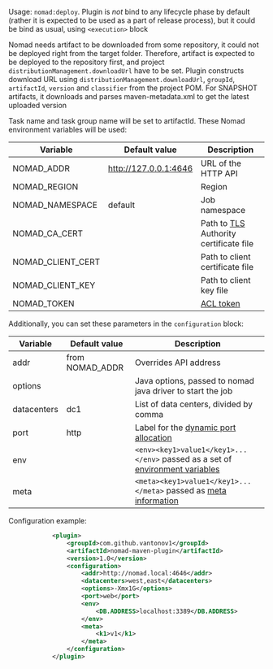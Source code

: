Usage: `nomad:deploy`. Plugin is *not* bind to any lifecycle phase by default (rather it is expected to be used as a part of release process), but it could be bind as usual, using `<execution>` block 

Nomad needs artifact to be downloaded from some repository, it could not be deployed right from the target folder. 
Therefore, artifact is expected to be deployed to the repository first, and project `distributionManagement.downloadUrl` have to be set.
Plugin constructs download URL using `distributionManagement.downloadUrl`, `groupId`, `artifactId`, `version` and `classifier` from the project POM. 
For SNAPSHOT artifacts, it downloads and parses maven-metadata.xml to get the latest uploaded version 

Task name and task group name will be set to artifactId. These Nomad environment variables will be used:

Variable         | Default value         | Description
-----------------|-----------------------|-----------------------------------------------
NOMAD_ADDR       | http://127.0.0.1:4646 | URL of the HTTP API
NOMAD_REGION     |                       | Region  
NOMAD_NAMESPACE  | default               | Job namespace
NOMAD_CA_CERT    |                       | Path to [TLS](https://www.nomadproject.io/guides/security/securing-nomad.html)  Authority certificate file  
NOMAD_CLIENT_CERT|                       | Path to client certificate file
NOMAD_CLIENT_KEY |                       | Path to client key file
NOMAD_TOKEN      |                       | [ACL token](https://www.nomadproject.io/guides/security/acl.html)
  
Additionally, you can set these parameters in the `configuration` block:

Variable         | Default value         | Description
-----------------|-----------------------|-----------------------------------------------
addr             | from NOMAD_ADDR       | Overrides API address
options          |                       | Java options, passed to nomad java driver to start the job
datacenters      | dc1                   | List of data centers, divided by comma
port             | http                  | Label for the [dynamic port allocation](https://www.nomadproject.io/docs/job-specification/network.html#dynamic-ports)
env              |                       | `<env><key1>value1</key1>...</env>` passed as a set of [environment variables](https://www.nomadproject.io/docs/job-specification/env.html)
meta             |                       | `<meta><key1>value1</key1>...</meta>` passed as [meta information](https://www.nomadproject.io/docs/job-specification/meta.html)  

Configuration example:

```xml
            <plugin>
                <groupId>com.github.vantonov1</groupId>
                <artifactId>nomad-maven-plugin</artifactId>
                <version>1.0</version>
                <configuration>
                    <addr>http://nomad.local:4646</addr>
                    <datacenters>west,east</datacenters>
                    <options>-Xmx1G</options>
                    <port>web</port>
                    <env>
                        <DB.ADDRESS>localhost:3389</DB.ADDRESS>
                    </env>
                    <meta>
                        <k1>v1</k1>
                    </meta>
                </configuration>
            </plugin>
```
